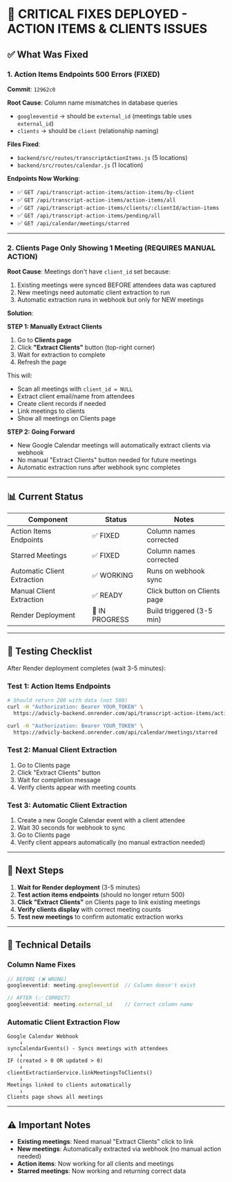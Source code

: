 # 🔴 CRITICAL FIXES DEPLOYED - ACTION ITEMS & CLIENTS ISSUES

## ✅ What Was Fixed

### 1. **Action Items Endpoints 500 Errors** (FIXED)
**Commit**: `12962c0`

**Root Cause**: Column name mismatches in database queries
- `googleeventid` → should be `external_id` (meetings table uses `external_id`)
- `clients` → should be `client` (relationship naming)

**Files Fixed**:
- `backend/src/routes/transcriptActionItems.js` (5 locations)
- `backend/src/routes/calendar.js` (1 location)

**Endpoints Now Working**:
- ✅ `GET /api/transcript-action-items/action-items/by-client`
- ✅ `GET /api/transcript-action-items/action-items/all`
- ✅ `GET /api/transcript-action-items/clients/:clientId/action-items`
- ✅ `GET /api/transcript-action-items/pending/all`
- ✅ `GET /api/calendar/meetings/starred`

---

### 2. **Clients Page Only Showing 1 Meeting** (REQUIRES MANUAL ACTION)

**Root Cause**: Meetings don't have `client_id` set because:
1. Existing meetings were synced BEFORE attendees data was captured
2. New meetings need automatic client extraction to run
3. Automatic extraction runs in webhook but only for NEW meetings

**Solution**: 

**STEP 1: Manually Extract Clients**
1. Go to **Clients page**
2. Click **"Extract Clients"** button (top-right corner)
3. Wait for extraction to complete
4. Refresh the page

This will:
- Scan all meetings with `client_id = NULL`
- Extract client email/name from attendees
- Create client records if needed
- Link meetings to clients
- Show all meetings on Clients page

**STEP 2: Going Forward**
- New Google Calendar meetings will automatically extract clients via webhook
- No manual "Extract Clients" button needed for future meetings
- Automatic extraction runs after webhook sync completes

---

## 📊 Current Status

| Component | Status | Notes |
|-----------|--------|-------|
| Action Items Endpoints | ✅ FIXED | Column names corrected |
| Starred Meetings | ✅ FIXED | Column names corrected |
| Automatic Client Extraction | ✅ WORKING | Runs on webhook sync |
| Manual Client Extraction | ✅ READY | Click button on Clients page |
| Render Deployment | 🔄 IN PROGRESS | Build triggered (3-5 min) |

---

## 🧪 Testing Checklist

After Render deployment completes (wait 3-5 minutes):

### Test 1: Action Items Endpoints
```bash
# Should return 200 with data (not 500)
curl -H "Authorization: Bearer YOUR_TOKEN" \
  https://advicly-backend.onrender.com/api/transcript-action-items/action-items/by-client

curl -H "Authorization: Bearer YOUR_TOKEN" \
  https://advicly-backend.onrender.com/api/calendar/meetings/starred
```

### Test 2: Manual Client Extraction
1. Go to Clients page
2. Click "Extract Clients" button
3. Wait for completion message
4. Verify clients appear with meeting counts

### Test 3: Automatic Client Extraction
1. Create a new Google Calendar event with a client attendee
2. Wait 30 seconds for webhook to sync
3. Go to Clients page
4. Verify client appears automatically (no manual extraction needed)

---

## 🚀 Next Steps

1. **Wait for Render deployment** (3-5 minutes)
2. **Test action items endpoints** (should no longer return 500)
3. **Click "Extract Clients"** on Clients page to link existing meetings
4. **Verify clients display** with correct meeting counts
5. **Test new meetings** to confirm automatic extraction works

---

## 📝 Technical Details

### Column Name Fixes
```javascript
// BEFORE (❌ WRONG)
googleeventid: meeting.googleeventid  // Column doesn't exist

// AFTER (✅ CORRECT)
googleeventid: meeting.external_id    // Correct column name
```

### Automatic Client Extraction Flow
```
Google Calendar Webhook
    ↓
syncCalendarEvents() - Syncs meetings with attendees
    ↓
IF (created > 0 OR updated > 0)
    ↓
clientExtractionService.linkMeetingsToClients()
    ↓
Meetings linked to clients automatically
    ↓
Clients page shows all meetings
```

---

## ⚠️ Important Notes

- **Existing meetings**: Need manual "Extract Clients" click to link
- **New meetings**: Automatically extracted via webhook (no manual action needed)
- **Action items**: Now working for all clients and meetings
- **Starred meetings**: Now working and returning correct data


